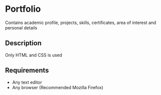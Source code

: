 # Portfolio
Contains academic profile, projects, skills, certificates, area of interest and personal details

## Description
Only HTML and CSS is used

## Requirements
* Any text editor
* Any browser (Recommended Mozilla Firefox)
